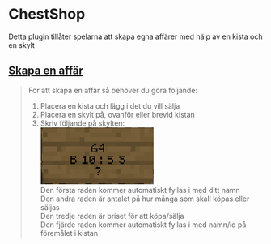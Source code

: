 # ChestShop
Detta plugin tillåter spelarna att skapa egna affärer med hälp av en kista och en skylt

## <ins>Skapa en affär</ins>
>För att skapa en affär så behöver du göra följande:  
>1. Placera en kista och lägg i det du vill sälja  
>2. Placera en skylt på, ovanför eller brevid kistan  
>3. Skriv följande på skylten:  
![Chestshop](../bilder/chestshop.png)  
Den första raden kommer automatiskt fyllas i med ditt namn  
Den andra raden är antalet på hur många som skall köpas eller säljas  
Den tredje raden är priset för att köpa/sälja  
Den fjärde raden kommer automatiskt fyllas i med namn/id på föremålet i kistan